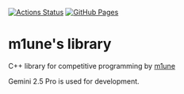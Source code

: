 [![Actions Status](https://github.com/m1une/library/workflows/verify/badge.svg)](https://github.com/m1une/library/actions)  [![GitHub Pages](https://img.shields.io/static/v1?label=GitHub+Pages&message=m1une's+library+&color=brightgreen&logo=github)](https://m1une.github.io/library/)

# m1une's library
C++ library for competitive programming by [m1une](https://atcoder.jp/users/m1une)

Gemini 2.5 Pro is used for development.
